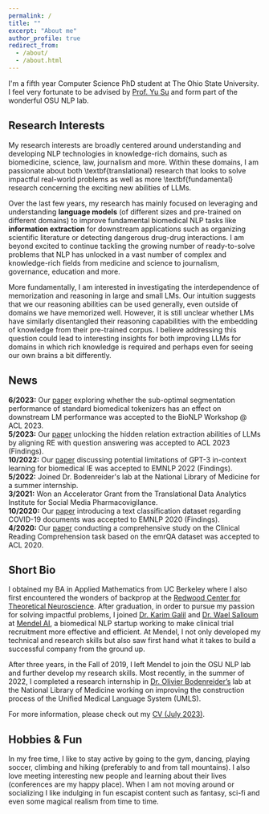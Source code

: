 ```yaml
---
permalink: /
title: ""
excerpt: "About me"
author_profile: true
redirect_from: 
  - /about/
  - /about.html
---
```


I'm a fifth year Computer Science PhD student at The Ohio State University. 
I feel very fortunate to be advised by [Prof. Yu Su](https://ysu1989.github.io/) and form part of the wonderful OSU NLP lab.

## Research Interests

My research interests are broadly centered around understanding and developing NLP technologies in knowledge-rich domains, such as biomedicine, science, law, journalism and more. Within these domains, I am passionate about both \textbf{translational} research that looks to solve impactful real-world problems as well as more \textbf{fundamental} research concerning the exciting new abilities of LLMs.

Over the last few years, my research has mainly focused on leveraging and understanding **language models** (of different 
sizes and pre-trained on different domains) to improve fundamental biomedical NLP tasks like **information extraction** for downstream applications such as organizing scientific literature or detecting dangerous drug-drug interactions. I am beyond excited to continue tackling the growing number of ready-to-solve problems that NLP has unlocked in a vast number of complex and knowledge-rich fields from medicine and science to journalism, governance, education and more.

More fundamentally, I am interested in investigating the interdependence of memorization and reasoning in large and small LMs.  Our intuition suggests that we our reasoning abilities can be used generally, even outside of domains we have memorized well. However, it is still unclear whether LMs have similarly disentangled their reasoning capabilities with the embedding of knowledge from their pre-trained corpus. I believe addressing this question could lead to interesting insights for both improving LLMs for domains in which rich knowledge is required and perhaps even for seeing our own brains a bit differently.

## News

<b>6/2023:</b> Our [paper](https://arxiv.org/pdf/2306.17649.pdf) exploring whether the sub-optimal segmentation performance of standard biomedical tokenizers has an effect on downstream LM performance was accepted to the BioNLP Workshop @ ACL 2023.<br>
<b>5/2023:</b> Our [paper](https://arxiv.org/pdf/2305.11159.pdf) unlocking the hidden relation extraction abilities of LLMs by aligning RE with question answering was accepted to ACL 2023 (Findings).<br>
<b>10/2022:</b> Our [paper](https://arxiv.org/pdf/2203.08410.pdf) discussing potential limitations of GPT-3 in-context learning for biomedical IE was accepted to EMNLP 2022 (Findings). <br>
<b>5/2022:</b> Joined Dr. Bodenreider's lab at the National Library of Medicine for a summer internship. <br>
<b>3/2021:</b> Won an Accelerator Grant from the Translational Data Analytics Institute for Social Media Pharmacovigilance. <br>
<b>10/2020:</b> Our [paper](https://aclanthology.org/2020.findings-emnlp.332/) introducing a text classification dataset regarding COVID-19 documents was accepted to EMNLP 2020 (Findings). <br>
<b>4/2020:</b> Our [paper]( http://aclanthology.lst.uni-saarland.de/2020.acl-main.410.pdf) conducting a comprehensive study on the Clinical Reading Comprehension task based on the emrQA dataset was accepted to ACL 2020. <br>

## Short Bio

I obtained my BA in Applied Mathematics from UC Berkeley where I also first encountered the wonders of backprop at 
the [Redwood Center for Theoretical Neuroscience](https://redwood.berkeley.edu/). 
After graduation, in order to pursue my passion for solving impactful problems, I joined
[Dr. Karim Galil](https://www.linkedin.com/in/karim-galil-m-d-83a2b258/) 
and [Dr. Wael Salloum](https://www.linkedin.com/in/waelsalloum/) at [Mendel AI](https://www.mendel.ai/), 
a biomedical NLP startup working to make clinical trial recruitment more effective and efficient. 
At Mendel, I not only developed my technical and research skills but also saw first hand 
what it takes to build a successful company from the ground up. 

After three years, in the Fall of 2019, I left Mendel to join the OSU NLP lab and further develop my research skills. 
Most recently, in the summer of 2022, I completed a research internship in [Dr. Olivier Bodenreider’s](https://www.nlm.nih.gov/research/researchstaff/BodenreiderOlivier.html) 
lab at the National Library of Medicine working on improving the construction process of the Unified Medical Language System (UMLS). 

For more information, please check out my [CV (July 2023)](https://bernaljg.github.io/files/Bernal_Jimenez_CV__July_2023.pdf).

## Hobbies & Fun

In my free time, I like to stay active by going to the gym, dancing, playing soccer, climbing and hiking (preferably to 
and from tall mountains). I also love meeting interesting new people and learning about their lives (conferences are my 
happy place). When I am not moving around or socializing I like indulging in fun escapist content such as fantasy, 
sci-fi and even some magical realism from time to time. 
